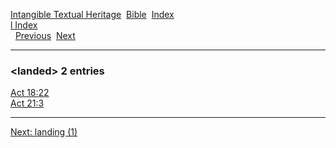 [Intangible Textual Heritage](../../index)  [Bible](../index) 
[Index](index)   
[l Index](_l_)  
  [Previous](c06607)  [Next](c06609) 

------------------------------------------------------------------------

### &lt;landed&gt; 2 entries

[Act 18:22](../kjv/act018.htm#022)  
[Act 21:3](../kjv/act021.htm#003)  

------------------------------------------------------------------------

[Next: landing (1)](c06609)
